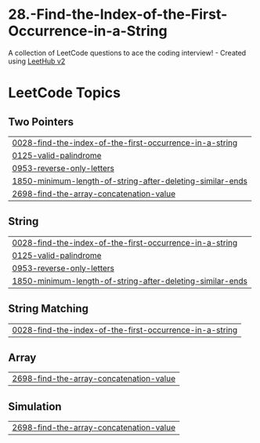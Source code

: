 # 28.-Find-the-Index-of-the-First-Occurrence-in-a-String
A collection of LeetCode questions to ace the coding interview! - Created using [LeetHub v2](https://github.com/arunbhardwaj/LeetHub-2.0)

<!---LeetCode Topics Start-->
# LeetCode Topics
## Two Pointers
|  |
| ------- |
| [0028-find-the-index-of-the-first-occurrence-in-a-string](https://github.com/Ademcan-Sen/28.-Find-the-Index-of-the-First-Occurrence-in-a-String/tree/master/0028-find-the-index-of-the-first-occurrence-in-a-string) |
| [0125-valid-palindrome](https://github.com/Ademcan-Sen/28.-Find-the-Index-of-the-First-Occurrence-in-a-String/tree/master/0125-valid-palindrome) |
| [0953-reverse-only-letters](https://github.com/Ademcan-Sen/28.-Find-the-Index-of-the-First-Occurrence-in-a-String/tree/master/0953-reverse-only-letters) |
| [1850-minimum-length-of-string-after-deleting-similar-ends](https://github.com/Ademcan-Sen/28.-Find-the-Index-of-the-First-Occurrence-in-a-String/tree/master/1850-minimum-length-of-string-after-deleting-similar-ends) |
| [2698-find-the-array-concatenation-value](https://github.com/Ademcan-Sen/28.-Find-the-Index-of-the-First-Occurrence-in-a-String/tree/master/2698-find-the-array-concatenation-value) |
## String
|  |
| ------- |
| [0028-find-the-index-of-the-first-occurrence-in-a-string](https://github.com/Ademcan-Sen/28.-Find-the-Index-of-the-First-Occurrence-in-a-String/tree/master/0028-find-the-index-of-the-first-occurrence-in-a-string) |
| [0125-valid-palindrome](https://github.com/Ademcan-Sen/28.-Find-the-Index-of-the-First-Occurrence-in-a-String/tree/master/0125-valid-palindrome) |
| [0953-reverse-only-letters](https://github.com/Ademcan-Sen/28.-Find-the-Index-of-the-First-Occurrence-in-a-String/tree/master/0953-reverse-only-letters) |
| [1850-minimum-length-of-string-after-deleting-similar-ends](https://github.com/Ademcan-Sen/28.-Find-the-Index-of-the-First-Occurrence-in-a-String/tree/master/1850-minimum-length-of-string-after-deleting-similar-ends) |
## String Matching
|  |
| ------- |
| [0028-find-the-index-of-the-first-occurrence-in-a-string](https://github.com/Ademcan-Sen/28.-Find-the-Index-of-the-First-Occurrence-in-a-String/tree/master/0028-find-the-index-of-the-first-occurrence-in-a-string) |
## Array
|  |
| ------- |
| [2698-find-the-array-concatenation-value](https://github.com/Ademcan-Sen/28.-Find-the-Index-of-the-First-Occurrence-in-a-String/tree/master/2698-find-the-array-concatenation-value) |
## Simulation
|  |
| ------- |
| [2698-find-the-array-concatenation-value](https://github.com/Ademcan-Sen/28.-Find-the-Index-of-the-First-Occurrence-in-a-String/tree/master/2698-find-the-array-concatenation-value) |
<!---LeetCode Topics End-->